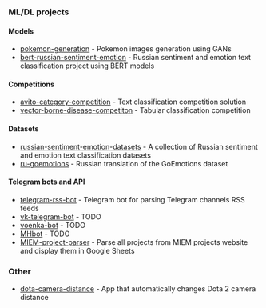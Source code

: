 ### ML/DL projects

#### Models

- [pokemon-generation](https://github.com/searayeah/pokemon-generation) - Pokemon images generation using GANs
- [bert-russian-sentiment-emotion](https://github.com/searayeah/bert-russian-sentiment-emotion) - Russian sentiment and emotion text classification project using BERT models

#### Competitions

- [avito-category-competition](https://github.com/searayeah/avito-category-competition) - Text classification competition solution
- [vector-borne-disease-competiton](https://github.com/searayeah/vector-borne-disease-competiton) - Tabular classification competition

#### Datasets

- [russian-sentiment-emotion-datasets](https://github.com/searayeah/russian-sentiment-emotion-datasets) - A collection of Russian sentiment and emotion text classification datasets
- [ru-goemotions](https://github.com/searayeah/ru-goemotions) - Russian translation of the GoEmotions dataset

#### Telegram bots and API

- [telegram-rss-bot](https://github.com/searayeah/telegram-rss-bot) - Telegram bot for parsing Telegram channels RSS feeds
- [vk-telegram-bot](https://github.com/searayeah/vk-telegram-bot) - TODO
- [voenka-bot](https://github.com/searayeah/voenka-bot) - TODO
- [MHbot](https://github.com/searayeah/MHbot) - TODO
- [MIEM-project-parser](https://github.com/searayeah/MIEM-project-parser) - Parse all projects from MIEM projects website and display them in Google Sheets 

### Other

- [dota-camera-distance](https://github.com/searayeah/dota-camera-distance) - App that automatically changes Dota 2 camera distance

